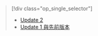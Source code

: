 > [!div class="op_single_selector"]
> * [Update 2](../articles/storsimple/storsimple-clone-volume-u2.md)
> * [Update 1 與先前版本](../articles/storsimple/storsimple-clone-volume.md)
> 
> 

